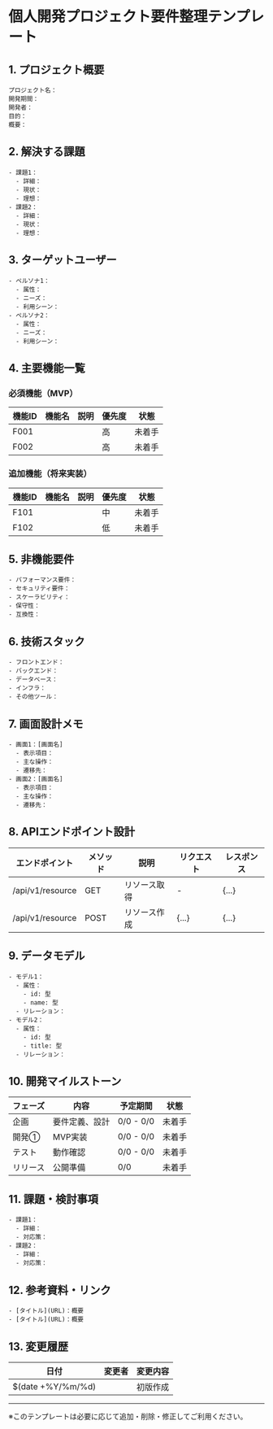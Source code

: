 # 個人開発プロジェクト要件整理テンプレート

## 1. プロジェクト概要
```
プロジェクト名：
開発期間：
開発者：
目的：
概要：
```

## 2. 解決する課題
```
- 課題1：
  - 詳細：
  - 現状：
  - 理想：
- 課題2：
  - 詳細：
  - 現状：
  - 理想：
```

## 3. ターゲットユーザー
```
- ペルソナ1：
  - 属性：
  - ニーズ：
  - 利用シーン：
- ペルソナ2：
  - 属性：
  - ニーズ：
  - 利用シーン：
```

## 4. 主要機能一覧

### 必須機能（MVP）
| 機能ID | 機能名 | 説明 | 優先度 | 状態 |
|-------|------|-----|-------|-----|
| F001  |      |     | 高    | 未着手 |
| F002  |      |     | 高    | 未着手 |

### 追加機能（将来実装）
| 機能ID | 機能名 | 説明 | 優先度 | 状態 |
|-------|------|-----|-------|-----|
| F101  |      |     | 中    | 未着手 |
| F102  |      |     | 低    | 未着手 |

## 5. 非機能要件
```
- パフォーマンス要件：
- セキュリティ要件：
- スケーラビリティ：
- 保守性：
- 互換性：
```

## 6. 技術スタック
```
- フロントエンド：
- バックエンド：
- データベース：
- インフラ：
- その他ツール：
```

## 7. 画面設計メモ
```
- 画面1：[画面名]
  - 表示項目：
  - 主な操作：
  - 遷移先：
- 画面2：[画面名]
  - 表示項目：
  - 主な操作：
  - 遷移先：
```

## 8. APIエンドポイント設計
| エンドポイント | メソッド | 説明 | リクエスト | レスポンス |
|------------|--------|-----|----------|----------|
| /api/v1/resource | GET | リソース取得 | - | {...} |
| /api/v1/resource | POST | リソース作成 | {...} | {...} |

## 9. データモデル
```
- モデル1：
  - 属性：
    - id: 型
    - name: 型
  - リレーション：
- モデル2：
  - 属性：
    - id: 型
    - title: 型
  - リレーション：
```

## 10. 開発マイルストーン
| フェーズ | 内容 | 予定期間 | 状態 |
|---------|-----|---------|-----|
| 企画 | 要件定義、設計 | 0/0 - 0/0 | 未着手 |
| 開発① | MVP実装 | 0/0 - 0/0 | 未着手 |
| テスト | 動作確認 | 0/0 - 0/0 | 未着手 |
| リリース | 公開準備 | 0/0 | 未着手 |

## 11. 課題・検討事項
```
- 課題1：
  - 詳細：
  - 対応策：
- 課題2：
  - 詳細：
  - 対応策：
```

## 12. 参考資料・リンク
```
- [タイトル](URL)：概要
- [タイトル](URL)：概要
```

## 13. 変更履歴
| 日付 | 変更者 | 変更内容 |
|-----|-------|---------|
| $(date +%Y/%m/%d) |  | 初版作成 |

---
※このテンプレートは必要に応じて追加・削除・修正してご利用ください。
